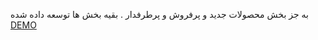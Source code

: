 به جز بخش محصولات جدید و پرفروش و پرطرفدار . بقیه بخش ها توسعه داده شده
<br>
[DEMO](https://sajjad-moeini.github.io/online-shop-with-js/)
